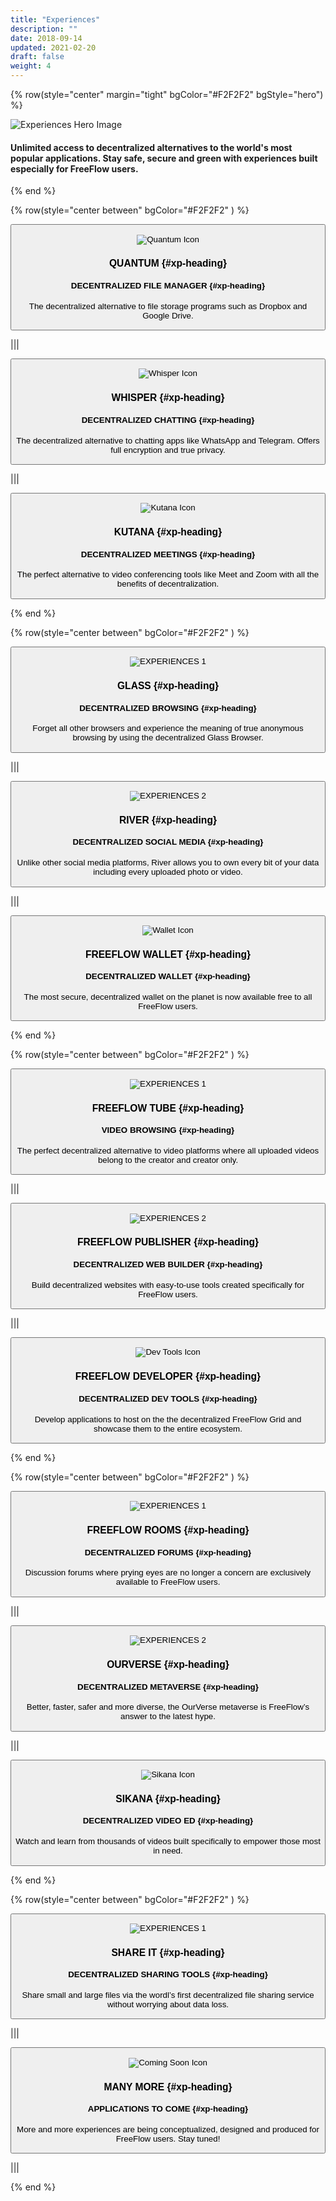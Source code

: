 ```yaml
---
title: "Experiences"
description: ""
date: 2018-09-14
updated: 2021-02-20
draft: false
weight: 4
---
```


<!-- section 1 (header) -->

{% row(style="center" margin="tight" bgColor="#F2F2F2" bgStyle="hero") %}

![Experiences Hero Image](experiences1.png)

#### Unlimited access to decentralized alternatives to the world's most popular applications. Stay safe, secure and green with experiences built especially for FreeFlow users. 

{% end %}

{% row(style="center between" bgColor="#F2F2F2" ) %}

<button class="experience-btn" onclick="window.location.href='quantum';">

![Quantum Icon](experiences2.png#md#mx-auto)

### QUANTUM {#xp-heading}
#### DECENTRALIZED FILE MANAGER {#xp-heading}

The decentralized alternative to file storage programs such as Dropbox and Google Drive.

</button>

|||

<button class="experience-btn" onclick="window.location.href='whisper';">


![Whisper Icon](experiences3.png#md#mx-auto)

### WHISPER {#xp-heading}
#### DECENTRALIZED CHATTING {#xp-heading}

The decentralized alternative to chatting apps like WhatsApp and Telegram.  Offers full encryption and true privacy.

</button>

|||

<button class="experience-btn" onclick="window.location.href='kutana';">

![Kutana Icon](experiences4.png#md#mx-auto)

### KUTANA {#xp-heading}
#### DECENTRALIZED MEETINGS {#xp-heading}

The perfect alternative to video conferencing tools like Meet and Zoom with all the benefits of decentralization.

</button>

{% end %}

{% row(style="center between" bgColor="#F2F2F2" ) %}

<button class="experience-btn" onclick="window.location.href='glass';">

![EXPERIENCES 1](experiences5.png#md#mx-auto)

### GLASS {#xp-heading}
#### DECENTRALIZED BROWSING {#xp-heading}

Forget all other browsers and experience the meaning of true anonymous browsing by using the decentralized Glass Browser.

</button>

|||

<button class="experience-btn" onclick="window.location.href='river';">

![EXPERIENCES 2](experiences6.png#md#mx-auto)

### RIVER {#xp-heading}
#### DECENTRALIZED SOCIAL MEDIA {#xp-heading}

Unlike other social media platforms, River allows you to own every bit of your data including every uploaded photo or video.

</button>

|||

<button class="experience-btn" onclick="window.location.href='wallet';">

![Wallet Icon](experiences7.png#md#mx-auto)

### FREEFLOW WALLET {#xp-heading}
#### DECENTRALIZED WALLET {#xp-heading}

The most secure, decentralized wallet on the planet is now available free to all FreeFlow users.

</button>

{% end %}

{% row(style="center between" bgColor="#F2F2F2" ) %}

<button class="experience-btn" onclick="window.location.href='coming-soon';">

![EXPERIENCES 1](experiences8.png#md#mx-auto)

### FREEFLOW TUBE {#xp-heading}
#### VIDEO BROWSING {#xp-heading}

The perfect decentralized alternative to video platforms where all uploaded videos belong to the creator and creator only.

</button>

|||

<button class="experience-btn" onclick="window.location.href='coming-soon';">

![EXPERIENCES 2](experiences9.png#md#mx-auto)

### FREEFLOW PUBLISHER {#xp-heading}
#### DECENTRALIZED WEB BUILDER {#xp-heading}

Build decentralized websites with easy-to-use tools created specifically for FreeFlow users.

</button>

|||

<button class="experience-btn" onclick="window.location.href='coming-soon';">

![Dev Tools Icon](experiences10.png#md#mx-auto)

### FREEFLOW DEVELOPER {#xp-heading}
#### DECENTRALIZED DEV TOOLS {#xp-heading}

Develop applications to host on the the decentralized FreeFlow Grid and showcase them to the entire ecosystem.

</button>

{% end %}

{% row(style="center between" bgColor="#F2F2F2" ) %}

<button class="experience-btn" onclick="window.location.href='coming-soon';">

![EXPERIENCES 1](experiences11.png#md#mx-auto)

### FREEFLOW ROOMS {#xp-heading}
#### DECENTRALIZED FORUMS {#xp-heading}

Discussion forums where prying eyes are no longer a concern are exclusively available to FreeFlow users.

</button>

|||

<button class="experience-btn" onclick="window.location.href='ourverse';">

![EXPERIENCES 2](experiences12.png#md#mx-auto)

### OURVERSE {#xp-heading}
#### DECENTRALIZED METAVERSE {#xp-heading}

Better, faster, safer and more diverse, the OurVerse metaverse is FreeFlow’s answer to the latest hype.

</button>

|||

<button class="experience-btn" onclick="window.location.href='sikana';">

![Sikana Icon](experiences13.png#md#mx-auto)

### SIKANA {#xp-heading}
#### DECENTRALIZED VIDEO ED {#xp-heading}

Watch and learn from thousands of videos built specifically to empower those most in need.

</button>

{% end %}

{% row(style="center between" bgColor="#F2F2F2" ) %}

<button class="experience-btn" onclick="window.location.href='coming-soon';">

![EXPERIENCES 1](experiences14.png#md#mx-auto)

### SHARE IT {#xp-heading}
#### DECENTRALIZED SHARING TOOLS {#xp-heading}

Share small and large files via the wordl’s first decentralized file sharing service without worrying about data loss.

</button>

|||

<button class="experience-btn" onclick="window.location.href='coming-soon';">

![Coming Soon Icon](experiences15.png#md#mx-auto)

### MANY MORE {#xp-heading}
#### APPLICATIONS TO COME {#xp-heading}

More and more experiences are being conceptualized, designed and produced for FreeFlow users. Stay tuned!

</button>

|||

{% end %}
